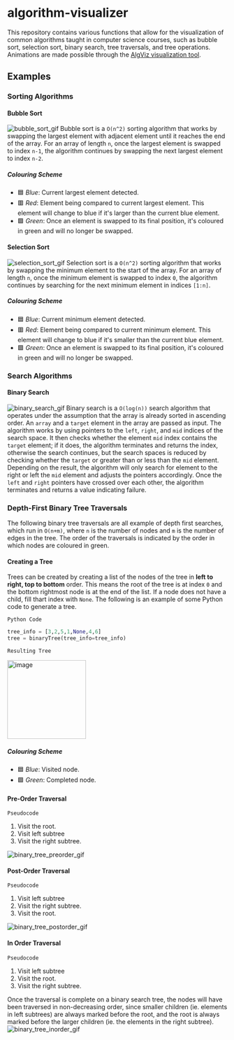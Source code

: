 # algorithm-visualizer
This repository contains various functions that allow for the visualization of common algorithms taught in computer science courses, such as 
bubble sort, selection sort, binary search, tree traversals, and tree operations. Animations are made possible through the [AlgViz visualization tool](https://algviz.com/index_en.html).

## Examples

### Sorting Algorithms
#### Bubble Sort
![bubble_sort_gif](https://github.com/jikaelgagnon/algorithm-visualizer/assets/82888595/03714fcf-2043-4252-aa54-0c8e4ee615ac)
Bubble sort is a `O(n^2)` sorting algorithm that works by swapping the largest element with adjacent element until it
reaches the end of the array. For an array of length
`n`, once the largest element is swapped to index `n-1`, the algorithm continues by swapping the next largest element to index `n-2`. 
##### Colouring Scheme
- 🟦 *Blue*: Current largest element detected.
- 🟥 *Red*: Element being compared to current largest element. This element will change to blue if it's larger than the current blue element.
- 🟩 *Green*: Once an element is swapped to its final position, it's coloured in green and will no longer be swapped.


#### Selection Sort
![selection_sort_gif](https://github.com/jikaelgagnon/algorithm-visualizer/assets/82888595/7a343493-4052-4e4d-9e4f-0a249511b96a)
Selection sort is a `O(n^2)` sorting algorithm that works by swapping the minimum element to the start of the array. For an array of length
`n`, once the minimum element is swapped to index `0`, the algorithm continues by searching for the next minimum element in indices `[1:n]`.
##### Colouring Scheme
- 🟦 *Blue*: Current minimum element detected.
- 🟥 *Red*: Element being compared to current minimum element. This element will change to blue if it's smaller than the current blue element.
- 🟩 *Green*: Once an element is swapped to its final position, it's coloured in green and will no longer be swapped.

### Search Algorithms

#### Binary Search
![binary_search_gif](https://github.com/jikaelgagnon/algorithm-visualizer/assets/82888595/8fc2760b-a529-4c4b-92bb-c46ebc587e81)
Binary search is a `O(log(n))` search algorithm that operates under the assumption that the array is already sorted in ascending order. 
An `array` and a `target` element in the array are passed as input. The algorithm works by using pointers to the `left`, `right`, and `mid` indices of the search space. It then checks whether the element `mid` index contains the `target` element; if it does, the algorithm terminates and returns the index, otherwise the search continues, but the search spaces is reduced by checking whether the `target` or greater than or less than the `mid` element. Depending
on the result, the algorithm will only search for element to the right or left the `mid` element and adjusts the pointers accordingly. Once the `left` and `right` pointers have crossed over each other, the algorithm terminates and returns a value indicating failure.

### Depth-First Binary Tree Traversals
The following binary tree traversals are all example of depth first searches, which run in `O(n+m)`, where `n` is the number of nodes and `m` is the number
of edges in the tree. The order of the traversals is indicated by the order in which nodes are coloured in green.

#### Creating a Tree
Trees can be created by creating a list of the nodes of the tree in **left to right, top to bottom** order. This means the root of the tree is at
index `0` and the bottom rightmost node is at the end of the list. If a node does not have a child, fill thart index with `None`.
The following is an example of some Python code to generate a tree.

`Python Code`
``` python
tree_info = [3,2,5,1,None,4,6]
tree = binaryTree(tree_info=tree_info)
```

`Resulting Tree`

<img width="180" alt="image" src="https://github.com/jikaelgagnon/algorithm-visualizer/assets/82888595/b37b20cd-bd5b-4308-92d2-ed238777091e">

##### Colouring Scheme
- 🟦 *Blue*: Visited node.
- 🟩 *Green*: Completed node.

#### Pre-Order Traversal
`Pseudocode`
1. Visit the root.
2. Visit left subtree
3. Visit the right subtree.

![binary_tree_preorder_gif](https://github.com/jikaelgagnon/algorithm-visualizer/assets/82888595/9f0c9afc-80c3-48bd-ab0b-48860f067149)

#### Post-Order Traversal
`Pseudocode`
1. Visit left subtree
2. Visit the right subtree.
3. Visit the root.


![binary_tree_postorder_gif](https://github.com/jikaelgagnon/algorithm-visualizer/assets/82888595/dde00f41-85e3-4b41-9452-774b6adcd731)

#### In Order Traversal
`Pseudocode`
1. Visit left subtree
2. Visit the root.
3. Visit the right subtree.

Once the traversal is complete on a binary search tree, the nodes will have been traversed in non-decreasing order, since smaller children (ie. elements in left subtrees) are always marked before the root, and the root is always marked before the larger children (ie. the elements in the right subtree).
![binary_tree_inorder_gif](https://github.com/jikaelgagnon/algorithm-visualizer/assets/82888595/7e8f9074-88b2-489e-853a-2e6b8399bc43)


